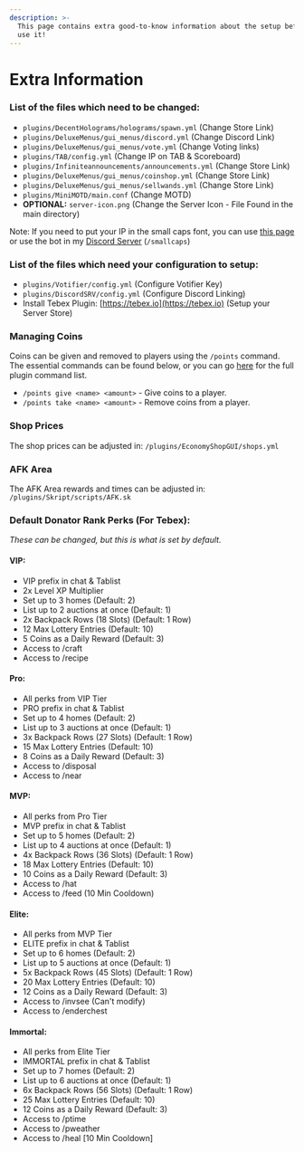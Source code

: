 ```yaml
---
description: >-
  This page contains extra good-to-know information about the setup before you
  use it!
---
```


# Extra Information

### List of the files which need to be changed:

* `plugins/DecentHolograms/holograms/spawn.yml` (Change Store Link)
* `plugins/DeluxeMenus/gui_menus/discord.yml` (Change Discord Link)
* `plugins/DeluxeMenus/gui_menus/vote.yml` (Change Voting links)
* `plugins/TAB/config.yml` (Change IP on TAB & Scoreboard)
* `plugins/Infiniteannouncements/announcements.yml` (Change Store Link)
* `plugins/DeluxeMenus/gui_menus/coinshop.yml` (Change Store Link)
* `plugins/DeluxeMenus/gui_menus/sellwands.yml` (Change Store Link)
* `plugins/MiniMOTD/main.conf` (Change MOTD)
* **OPTIONAL:** `server-icon.png` (Change the Server Icon - File Found in the main directory)

Note: If you need to put your IP in the small caps font, you can use [this page](https://www.madeintext.com/small-caps-text-generator/) or use the bot in my [Discord Server](https://dsc.gg/thomaskeig) (`/smallcaps`)

### List of the files which need your configuration to setup:

* `plugins/Votifier/config.yml` (Configure Votifier Key)
* `plugins/DiscordSRV/config.yml` (Configure Discord Linking)
* Install Tebex Plugin: [https://tebex.io](https://tebex.io) (Setup your Server Store)

### Managing Coins

Coins can be given and removed to players using the `/points` command. The essential commands can be found below, or you can go [here](https://github.com/Rosewood-Development/PlayerPoints/wiki/Commands-&-Permissions) for the full plugin command list.

* `/points give <name> <amount>` - Give coins to a player.
* `/points take <name> <amount>` - Remove coins from a player.

### Shop Prices

The shop prices can be adjusted in: `/plugins/EconomyShopGUI/shops.yml`

### AFK Area

The AFK Area rewards and times can be adjusted in: `/plugins/Skript/scripts/AFK.sk`

### Default Donator Rank Perks (For Tebex):&#x20;

_These can be changed, but this is what is set by default._

#### VIP:

* VIP prefix in chat & Tablist
* 2x Level XP Multiplier
* Set up to 3 homes (Default: 2)
* List up to 2 auctions at once (Default: 1)
* 2x Backpack Rows (18 Slots) (Default: 1 Row)
* 12 Max Lottery Entries (Default: 10)
* 5 Coins as a Daily Reward (Default: 3)
* Access to /craft
* Access to /recipe

#### Pro:

* All perks from VIP Tier
* PRO prefix in chat & Tablist
* Set up to 4 homes (Default: 2)
* List up to 3 auctions at once (Default: 1)
* 3x Backpack Rows (27 Slots) (Default: 1 Row)
* 15 Max Lottery Entries (Default: 10)
* 8 Coins as a Daily Reward (Default: 3)
* Access to /disposal
* Access to /near

#### MVP:

* All perks from Pro Tier
* MVP prefix in chat & Tablist
* Set up to 5 homes (Default: 2)
* List up to 4 auctions at once (Default: 1)
* 4x Backpack Rows (36 Slots) (Default: 1 Row)
* 18 Max Lottery Entries (Default: 10)
* 10 Coins as a Daily Reward (Default: 3)
* Access to /hat
* Access to /feed (10 Min Cooldown)

#### Elite:

* All perks from MVP Tier
* ELITE prefix in chat & Tablist
* Set up to 6 homes (Default: 2)
* List up to 5 auctions at once (Default: 1)
* 5x Backpack Rows (45 Slots) (Default: 1 Row)
* 20 Max Lottery Entries (Default: 10)
* 12 Coins as a Daily Reward (Default: 3)
* Access to /invsee (Can't modify)
* Access to /enderchest

#### Immortal:

* All perks from Elite Tier
* IMMORTAL prefix in chat & Tablist
* Set up to 7 homes (Default: 2)
* List up to 6 auctions at once (Default: 1)
* 6x Backpack Rows (56 Slots) (Default: 1 Row)
* 25 Max Lottery Entries (Default: 10)
* 12 Coins as a Daily Reward (Default: 3)
* Access to /ptime
* Access to /pweather
* Access to /heal \[10 Min Cooldown]
